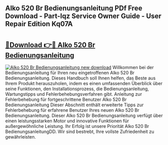 ## Alko 520 Br Bedienungsanleitung PDf Free Download - Part-lqz Service Owner Guide - User Repair Edition Kq07A

# <h2><a href="http://df5t0l3.blite.top/?on=Alko+520+Br+Bedienungsanleitung">🔗Download 👉🔴 Alko 520 Br Bedienungsanleitung</a></h2>

[![Alko 520 Br Bedienungsanleitung new download](https://i.imgur.com/lujVjoI.png)](http://df5t0l3.blite.top/?on=Alko+520+Br+Bedienungsanleitung)
Willkommen bei der Bedienungsanleitung für Ihren neu eingetroffenen Alko 520 Br Bedienungsanleitung. Dieses Handbuch soll Ihnen helfen, das Beste aus Ihrem Produkt herauszuholen, indem es einen umfassenden Überblick über seine Funktionen, den Installationsprozess, die Bedienungsanleitung, Wartungstipps und Fehlerbehebungsverfahren gibt. Anleitung zur Fehlerbehebung für fortgeschrittene Benutzer Alko 520 Br Bedienungsanleitung Dieser Abschnitt enthält erweiterte Tipps zur Fehlerbehebung für erfahrene Benutzer Ihres neuen Alko 520 Br Bedienungsanleitung. Dieser Alko 520 Br Bedienungsanleitung verfügt über einen leistungsstarken Motor und innovative Funktionen für außergewöhnliche Leistung. Ihr Erfolg ist unsere Priorität Alko 520 Br BedienungsanleitungDD. Wir sind bestrebt, Ihre vollste Zufriedenheit zu gewährleisten.
